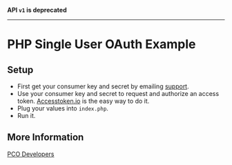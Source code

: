 **API `v1` is deprecated**

***

# PHP Single User OAuth Example

## Setup

* First get your consumer key and secret by emailing [support](support@planningcenteronline.com).
* Use your consumer key and secret to request and authorize an access token. [Accesstoken.io](http://accesstoken.io) is the easy way to do it.
* Plug your values into `index.php`.
* Run it.

## More Information

[PCO Developers](https://github.com/ministrycentered/developers)
